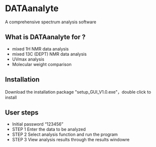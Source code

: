 # DATAanalyte
A comprehensive spectrum analysis software
## What is DATAanalyte for ?
* mixed 1H NMR data analysis
* mixed 13C (DEPT) NMR data analysis
* UVmax analysis
* Molecular weight comparison
## Installation
Download the installation package "setup_GUI_V1.0.exe"，double click to install
## User steps
* Initial password “123456”
* STEP 1 Enter the data to be analyzed
* STEP 2 Select analysis function and run the program
* STEP 3 View analysis results through the results windowre
